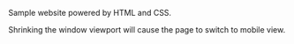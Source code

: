 Sample website powered by HTML and CSS.

Shrinking the window viewport will cause the page to switch to mobile view.
